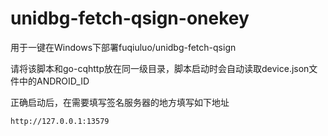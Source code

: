 # unidbg-fetch-qsign-onekey

用于一键在Windows下部署fuqiuluo/unidbg-fetch-qsign

请将该脚本和go-cqhttp放在同一级目录，脚本启动时会自动读取device.json文件中的ANDROID_ID

正确启动后，在需要填写签名服务器的地方填写如下地址

```
http://127.0.0.1:13579
```